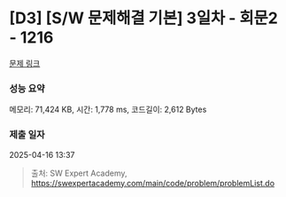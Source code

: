 # [D3] [S/W 문제해결 기본] 3일차 - 회문2 - 1216 

[문제 링크](https://swexpertacademy.com/main/code/problem/problemDetail.do?contestProbId=AV14Rq5aABUCFAYi) 

### 성능 요약

메모리: 71,424 KB, 시간: 1,778 ms, 코드길이: 2,612 Bytes

### 제출 일자

2025-04-16 13:37



> 출처: SW Expert Academy, https://swexpertacademy.com/main/code/problem/problemList.do